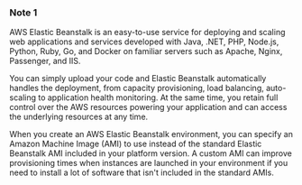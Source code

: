 ### Note 1 ###

AWS Elastic Beanstalk is an easy-to-use service for deploying and scaling web applications and services developed with Java, .NET, PHP, Node.js, Python, Ruby, Go, and Docker on familiar servers such as Apache, Nginx, Passenger, and IIS.

You can simply upload your code and Elastic Beanstalk automatically handles the deployment, from capacity provisioning, load balancing, auto-scaling to application health monitoring. At the same time, you retain full control over the AWS resources powering your application and can access the underlying resources at any time.

When you create an AWS Elastic Beanstalk environment, you can specify an Amazon Machine Image (AMI) to use instead of the standard Elastic Beanstalk AMI included in your platform version. A custom AMI can improve provisioning times when instances are launched in your environment if you need to install a lot of software that isn't included in the standard AMIs.